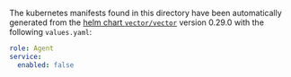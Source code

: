 The kubernetes manifests found in this directory have been automatically generated
from the [helm chart `vector/vector`](https://github.com/vectordotdev/helm-charts/tree/master/charts/vector)
version 0.29.0 with the following `values.yaml`:

```yaml
role: Agent
service:
  enabled: false
```
